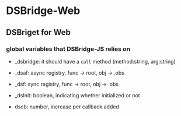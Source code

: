 # DSBridge-Web

## DSBriget for Web

### global variables that DSBridge-JS relies on

- \_dsbridge: it should have a `call` method (method:string, arg:string)

- \_dsaf: async registry, func -> root, obj -> .obs

- \_dsf: sync registry, func -> root, obj -> .obs

- \_dsInit: boolean, indicating whether initialized or not

- dscb: number, increase per callback added
